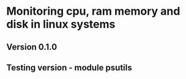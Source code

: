 # Monitoring cpu, ram memory and disk in linux systems

## Version 0.1.0
## Testing version - module psutils
